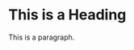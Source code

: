 <!DOCTYPE html>
<html>
<head>
 <title> Page Title </title>
</head>
<body>

<h1>This is a Heading</h1>
<p>This is a paragraph.</p>

</body>
</html>
